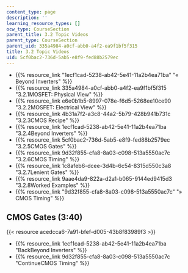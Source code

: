 ```yaml
---
content_type: page
description: ''
learning_resource_types: []
ocw_type: CourseSection
parent_title: 3.2 Topic Videos
parent_type: CourseSection
parent_uid: 335a4984-a0cf-abb0-a4f2-ea9f1bf5f315
title: 3.2 Topic Videos
uid: 5cf0bac2-736d-5ab5-e8f9-fed88b2579ec
---
```


*   {{% resource_link "1ecf1cad-5238-ab42-5e41-11a2b4ea71ba" "« Beyond Inverters" %}}
*   {{% resource_link 335a4984-a0cf-abb0-a4f2-ea9f1bf5f315 "3.2.1MOSFET: Physical View" %}}
*   {{% resource_link e6e0b1b5-8997-078e-f6d5-5268ee10ce90 "3.2.2MOSFET: Electrical View" %}}
*   {{% resource_link 4b31a7f2-a3c8-44a2-5b79-428b941b731c "3.2.3CMOS Recipe" %}}
*   {{% resource_link 1ecf1cad-5238-ab42-5e41-11a2b4ea71ba "3.2.4Beyond Inverters" %}}
*   {{% resource_link 5cf0bac2-736d-5ab5-e8f9-fed88b2579ec "3.2.5CMOS Gates" %}}
*   {{% resource_link 9d32f855-cfa8-8a03-c098-513a5550ac7c "3.2.6CMOS Timing" %}}
*   {{% resource_link 1c8afeb6-dcee-3d4b-6c54-8315d550c3a8 "3.2.7Lenient Gates" %}}
*   {{% resource_link 9aae4da9-822a-d2a1-b065-9144ed9415d3 "3.2.8Worked Examples" %}}
*   {{% resource_link "9d32f855-cfa8-8a03-c098-513a5550ac7c" "» CMOS Timing" %}}

CMOS Gates (3:40)
-----------------

{{< resource acedcca6-7a91-bfef-d005-43b8f83989f3 >}}

*   {{% resource_link 1ecf1cad-5238-ab42-5e41-11a2b4ea71ba "BackBeyond Inverters" %}}
*   {{% resource_link 9d32f855-cfa8-8a03-c098-513a5550ac7c "ContinueCMOS Timing" %}}